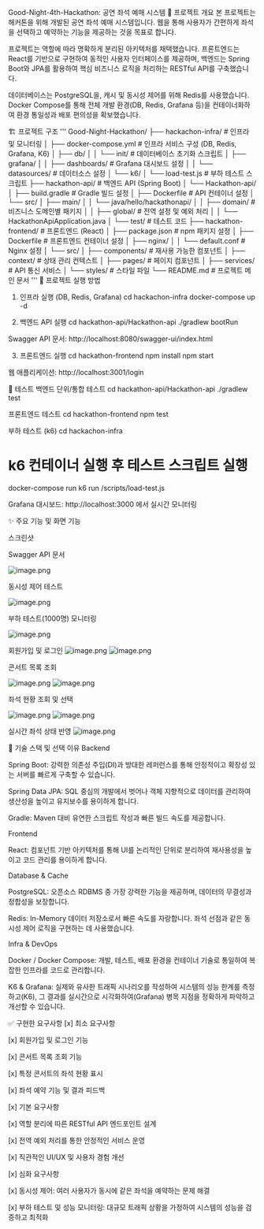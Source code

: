 Good-Night-4th-Hackathon: 공연 좌석 예매 시스템
📖 프로젝트 개요
본 프로젝트는 해커톤을 위해 개발된 공연 좌석 예매 시스템입니다. 웹을 통해 사용자가 간편하게 좌석을 선택하고 예약하는 기능을 제공하는 것을 목표로 합니다.

프로젝트는 역할에 따라 명확하게 분리된 아키텍처를 채택했습니다. 프론트엔드는 React를 기반으로 구현하여 동적인 사용자 인터페이스를 제공하며, 백엔드는 Spring Boot와 JPA를 활용하여 핵심 비즈니스 로직을 처리하는 RESTful API를 구축했습니다.

데이터베이스는 PostgreSQL을, 캐시 및 동시성 제어를 위해 Redis를 사용했습니다. Docker Compose를 통해 전체 개발 환경(DB, Redis, Grafana 등)을 컨테이너화하여 환경 통일성과 배포 편의성을 확보했습니다.

🏗️ 프로젝트 구조
'''
Good-Night-Hackathon/
├── hackachon-infra/                    # 인프라 및 모니터링
│   ├── docker-compose.yml              # 인프라 서비스 구성 (DB, Redis, Grafana, K6)
│   ├── db/
│   │   └── init/                       # 데이터베이스 초기화 스크립트
│   ├── grafana/
│   │   ├── dashboards/                 # Grafana 대시보드 설정
│   │   └── datasources/                # 데이터소스 설정
│   └── k6/
│       └── load-test.js                # 부하 테스트 스크립트
├── hackathon-api/                      # 백엔드 API (Spring Boot)
│   └── Hackathon-api/
│       ├── build.gradle                # Gradle 빌드 설정
│       ├── Dockerfile                  # API 컨테이너 설정
│       └── src/
│           ├── main/
│           │   └── java/hello/hackathonapi/
│           │       ├── domain/         # 비즈니스 도메인별 패키지
│           │       ├── global/         # 전역 설정 및 예외 처리
│           │       └── HackathonApiApplication.java
│           └── test/                   # 테스트 코드
├── hackathon-frontend/                 # 프론트엔드 (React)
│   ├── package.json                    # npm 패키지 설정
│   ├── Dockerfile                      # 프론트엔드 컨테이너 설정
│   ├── nginx/
│   │   └── default.conf                # Nginx 설정
│   └── src/
│       ├── components/                 # 재사용 가능한 컴포넌트
│       ├── context/                    # 상태 관리 컨텍스트
│       ├── pages/                      # 페이지 컴포넌트
│       ├── services/                   # API 통신 서비스
│       └── styles/                     # 스타일 파일
└── README.md                           # 프로젝트 메인 문서
'''
🚀 프로젝트 실행 방법
1. 인프라 실행 (DB, Redis, Grafana)
cd hackachon-infra
docker-compose up -d

2. 백엔드 API 실행
cd hackathon-api/Hackathon-api
./gradlew bootRun

Swagger API 문서: http://localhost:8080/swagger-ui/index.html

3. 프론트엔드 실행
cd hackathon-frontend
npm install
npm start

웹 애플리케이션: http://localhost:3001/login

🧪 테스트
백엔드 단위/통합 테스트
cd hackathon-api/Hackathon-api
./gradlew test

프론트엔드 테스트
cd hackathon-frontend
npm test

부하 테스트 (k6)
cd hackachon-infra
# k6 컨테이너 실행 후 테스트 스크립트 실행
docker-compose run k6 run /scripts/load-test.js

Grafana 대시보드: http://localhost:3000 에서 실시간 모니터링

✨ 주요 기능 및 화면
기능

스크린샷

Swagger API 문서

![image.png](attachment:51d2e34a-733e-4e06-ba47-1fe5357bcccf:image.png)

동시성 제어 테스트

![image.png](attachment:51496bd2-e59e-4a82-864b-8d644ad1d77d:image.png)

부하 테스트(1000명) 모니터링

![image.png](attachment:61876df3-b439-47cf-9527-a733dbbbe561:image.png)

회원가입 및 로그인
![image.png](attachment:f78174a6-f802-4f84-8e20-81cda6517112:image.png)
![image.png](attachment:db769538-3583-45cd-b3ea-a97504bb2fa7:image.png)

콘서트 목록 조회

![image.png](attachment:d4cef530-ce6f-4861-82f6-856191a218cc:image.png)
![image.png](attachment:e5cf70b7-658b-41ad-9bb7-210f494623c5:image.png)

좌석 현황 조회 및 선택

![image.png](attachment:db6a254b-e791-4e42-8adc-fabb7fa113c1:image.png)
![image.png](attachment:51e6cc01-e3bf-46bd-8d47-87c2897c1728:image.png)

실시간 좌석 상태 반영
![image.png](attachment:234c1aa4-7ee7-4f74-bb1c-d6a649b2ba68:image.png)


🔧 기술 스택 및 선택 이유
Backend

Spring Boot: 강력한 의존성 주입(DI)과 방대한 레퍼런스를 통해 안정적이고 확장성 있는 서버를 빠르게 구축할 수 있습니다.

Spring Data JPA: SQL 중심의 개발에서 벗어나 객체 지향적으로 데이터를 관리하여 생산성을 높이고 유지보수를 용이하게 합니다.

Gradle: Maven 대비 유연한 스크립트 작성과 빠른 빌드 속도를 제공합니다.

Frontend

React: 컴포넌트 기반 아키텍처를 통해 UI를 논리적인 단위로 분리하여 재사용성을 높이고 코드 관리를 용이하게 합니다.


Database & Cache

PostgreSQL: 오픈소스 RDBMS 중 가장 강력한 기능을 제공하며, 데이터의 무결성과 정합성을 보장합니다.

Redis: In-Memory 데이터 저장소로서 빠른 속도를 자랑합니다. 좌석 선점과 같은 동시성 제어 로직을 구현하는 데 사용했습니다.

Infra & DevOps

Docker / Docker Compose: 개발, 테스트, 배포 환경을 컨테이너 기술로 통일하여 복잡한 인프라를 코드로 관리합니다.

K6 & Grafana: 실제와 유사한 트래픽 시나리오를 작성하여 시스템의 성능 한계를 측정하고(K6), 그 결과를 실시간으로 시각화하여(Grafana) 병목 지점을 정확하게 파악하고 개선할 수 있습니다.

✅ 구현한 요구사항
[x] 최소 요구사항

[x] 회원가입 및 로그인 기능

[x] 콘서트 목록 조회 기능

[x] 특정 콘서트의 좌석 현황 표시

[x] 좌석 예약 기능 및 결과 피드백

[x] 기본 요구사항

[x] 역할 분리에 따른 RESTful API 엔드포인트 설계

[x] 전역 예외 처리를 통한 안정적인 서비스 운영

[x] 직관적인 UI/UX 및 사용자 경험 개선

[x] 심화 요구사항

[x] 동시성 제어: 여러 사용자가 동시에 같은 좌석을 예약하는 문제 해결

[x] 부하 테스트 및 성능 모니터링: 대규모 트래픽 상황을 가정하여 시스템의 성능을 검증하고 최적화
